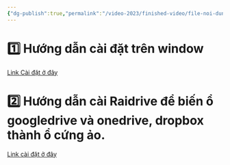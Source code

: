 ```yaml
---
{"dg-publish":true,"permalink":"/video-2023/finished-video/file-noi-dung/bai-01-cai-dat/","noteIcon":""}
---
```


# 1️⃣  Hướng dẫn cài đặt trên window
 [Link Cài đặt ở đây](https://obsidian.md)
# 2️⃣ Hướng dẫn cài Raidrive để biến ổ googledrive và onedrive, dropbox thành ổ cứng ảo.
  [Link cài đặt ở đây](https://www.raidrive.com/download)


